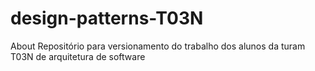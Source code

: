 # design-patterns-T03N
About Repositório para versionamento do trabalho dos alunos da turam T03N de arquitetura de software
